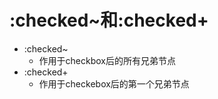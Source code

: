 <!--
 * @Descripttion: 
 * @version: 
 * @Author: sueRimn
 * @Date: 2022-01-19 21:02:12
 * @LastEditors: sueRimn
 * @LastEditTime: 2022-01-19 21:05:26
-->

# :checked~和:checked+
- :checked~
  - 作用于checkbox后的所有兄弟节点
- :checked+
  - 作用于checkebox后的第一个兄弟节点